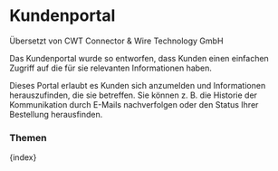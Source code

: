 # Kundenportal

<span class="text-muted contributed-by">Übersetzt von CWT Connector & Wire Technology GmbH</span> 

Das Kundenportal wurde so entworfen, dass Kunden einen einfachen Zugriff auf die für sie relevanten Informationen haben.

Dieses Portal erlaubt es Kunden sich anzumelden und Informationen herauszufinden, die sie betreffen. Sie können z. B. die Historie der Kommunikation durch E-Mails nachverfolgen oder den Status Ihrer Bestellung herausfinden.

### Themen

{index}
